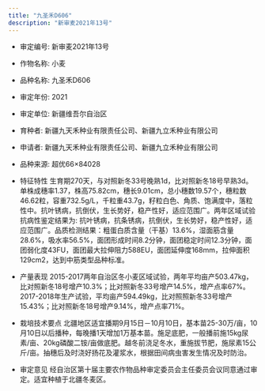```yaml
---
title: "九圣禾D606"
description: "新审麦2021年13号"
---
```

* 审定编号:  新审麦2021年13号

*  作物名称:  小麦

*  品种名称:  九圣禾D606

*  审定年份:  2021

*  审定单位:  新疆维吾尔自治区

* 育种者:  新疆九天禾种业有限责任公司、新疆九立禾种业有限公司

*  申请者:  新疆九天禾种业有限责任公司、新疆九立禾种业有限公司

*  品种来源:  超优66×84028

*  特征特性
生育期270天，与对照新冬33号晚熟1d，比对照新冬18号早熟3d。单株成穗率1.37，株高75.82cm，穗长9.01cm，总小穗数19.57个，穗粒数46.62粒，容重732.5g/L，千粒重43.7g，籽粒白色、角质、饱满度中，落粒性中。抗叶锈病，抗倒伏，生长势好，稳产性好，适应范围广。两年区域试验抗病性鉴定结果为: 抗叶锈病，抗条锈病，抗倒伏，生长势好，稳产性好，适应范围广。品质检测结果：粗蛋白质含量（干基）13.6%，湿面筋含量28.6%，吸水率56.5%，面团形成时间8.2分钟，面团稳定时间12.3分钟，面团弱化度43FU，面团最大拉伸阻力588EU，面团延伸度168mm，拉伸面积129cm2，达到中筋类型品种标准。

*  产量表现
2015-2017两年自治区冬小麦区域试验，两年平均亩产503.47kg，比对照新冬18号增产10.3%；比对照新冬33号增产14.5%，增产点率67%。2017-2018年生产试验，平均亩产594.49kg，比对照照新冬33号增产15.43%；比对照新冬18号增产9.14%，增产点率71%。

*  栽培技术要点
北疆地区适宜播期9月15日－10月10日，基本苗25-30万/亩，10月10日以后播种，每晚播1天增加1万基本苗。施足底肥，一般播前施15kg尿素/亩、20kg磷酸二铵/亩做底肥。越冬前浇足冬水，重施拔节肥，施尿素15公斤/亩。抽穗后及时浇好扬花及灌浆水，根据田间病虫害发生情况及时防治。

*  审定意见
经自治区第十届主要农作物品种审定委员会主任委员会议同意通过审定。适宜种植于北疆冬麦区。
